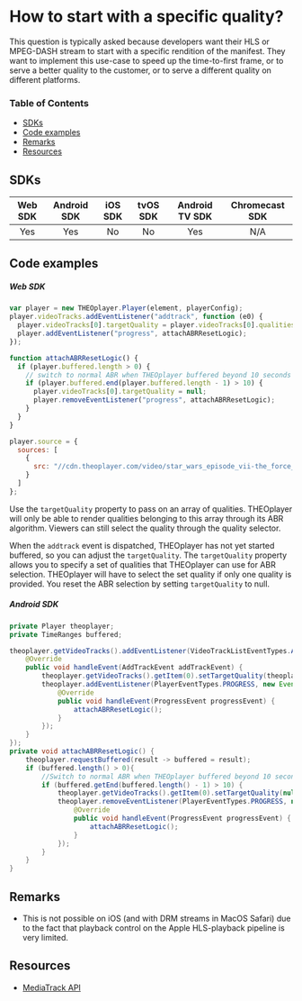 # How to start with a specific quality?

This question is typically asked because developers want their HLS or MPEG-DASH stream to start with a specific rendition of the manifest. They want to implement this use-case to speed up the time-to-first frame, or to serve a better quality to the customer, or to serve a different quality on different platforms.

### Table of Contents

- [SDKs](#sdks)
- [Code examples](#code-examples)
- [Remarks](#remarks)
- [Resources](#resources)

## SDKs

| Web SDK | Android SDK | iOS SDK | tvOS SDK | Android TV SDK | Chromecast SDK |
| :-----: | :---------: | :-----: | :------: | :------------: | :------------: |
|   Yes   |     Yes     |   No    |    No    |      Yes       |      N/A       |

## Code examples

##### Web SDK

```js
var player = new THEOplayer.Player(element, playerConfig);
player.videoTracks.addEventListener("addtrack", function (e0) {
  player.videoTracks[0].targetQuality = player.videoTracks[0].qualities[0]; // start with a specific quality
  player.addEventListener("progress", attachABRResetLogic);
});

function attachABRResetLogic() {
  if (player.buffered.length > 0) {
    // switch to normal ABR when THEOplayer buffered beyond 10 seconds
    if (player.buffered.end(player.buffered.length - 1) > 10) {
      player.videoTracks[0].targetQuality = null;
      player.removeEventListener("progress", attachABRResetLogic);
    }
  }
}

player.source = {
  sources: [
    {
      src: "//cdn.theoplayer.com/video/star_wars_episode_vii-the_force_awakens_official_comic-con_2015_reel_(2015)/index.m3u8"
    }
  ]
};
```

Use the `targetQuality` property to pass on an array of qualities. THEOplayer will only be able to render qualities belonging to this array through its ABR algorithm. Viewers can still select the quality through the quality selector.

When the `addtrack` event is dispatched, THEOplayer has not yet started buffered, so you can adjust the `targetQuality`. The `targetQuality` property allows you to specify a set of qualities that THEOplayer can use for ABR selection. THEOplayer will have to select the set quality if only one quality is provided. You reset the ABR selection by setting `targetQuality` to null.

##### Android SDK

```java
private Player theoplayer;
private TimeRanges buffered;

theoplayer.getVideoTracks().addEventListener(VideoTrackListEventTypes.ADDTRACK, new EventListener<AddTrackEvent>() {
    @Override
    public void handleEvent(AddTrackEvent addTrackEvent) {
        theoplayer.getVideoTracks().getItem(0).setTargetQuality(theoplayer.getVideoTracks().getItem(0).getQualities().getItem(0));
        theoplayer.addEventListener(PlayerEventTypes.PROGRESS, new EventListener<ProgressEvent>() {
            @Override
            public void handleEvent(ProgressEvent progressEvent) {
                attachABRResetLogic();
            }
        });
    }
});
private void attachABRResetLogic() {
    theoplayer.requestBuffered(result -> buffered = result);
    if (buffered.length() > 0){
        //Switch to normal ABR when THEOplayer buffered beyond 10 seconds
        if (buffered.getEnd(buffered.length() - 1) > 10) {
            theoplayer.getVideoTracks().getItem(0).setTargetQuality(null);
            theoplayer.removeEventListener(PlayerEventTypes.PROGRESS, new EventListener<ProgressEvent>() {
                @Override
                public void handleEvent(ProgressEvent progressEvent) {
                    attachABRResetLogic();
                }
            });
        }
    }
}
```

## Remarks

- This is not possible on iOS (and with DRM streams in MacOS Safari) due to the fact that playback control on the Apple HLS-playback pipeline is very limited.

## Resources

- [MediaTrack API](pathname:///theoplayer/v6/api-reference/web/interfaces/MediaTrack.html)
